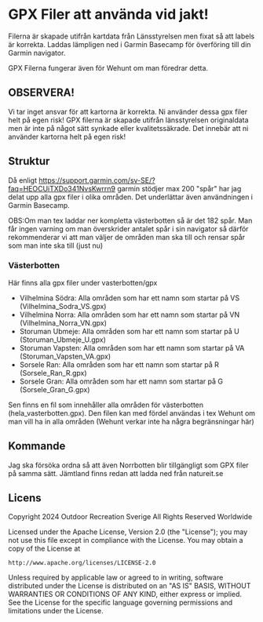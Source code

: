 # GPX Filer att använda vid jakt!
Filerna är skapade utifrån kartdata från Länsstyrelsen men fixat så att labels är korrekta.
Laddas lämpligen ned i Garmin Basecamp för överföring till din Garmin navigator.

GPX Filerna fungerar även för Wehunt om man föredrar detta.

## OBSERVERA! ##
Vi tar inget ansvar för att kartorna är korrekta. Ni använder dessa gpx filer helt på egen risk!
GPX filerna är skapade utifrån länsstyrelsen originaldata men är inte på något sätt synkade eller 
kvalitetssäkrade. Det innebär att ni använder kartorna helt på egen risk!

## Struktur ##
Då enligt https://support.garmin.com/sv-SE/?faq=HEOCUiTXDo341NvsKwrrn9
garmin stödjer max 200 "spår" har jag delat upp alla gpx filer i olika områden.
Det underlättar även användningen i Garmin Basecamp.

OBS:Om man tex laddar ner kompletta västerbotten så är det 182 spår. Man får ingen varning om man överskrider
antalet spår i sin navigator så därför rekommenderar vi att man väljer de områden man ska till
och rensar spår som man inte ska till (just nu)

### Västerbotten ###
Här finns alla gpx filer under vasterbotten/gpx
* Vilhelmina Södra: Alla områden som har ett namn som startar på VS (Vilhelmina_Sodra_VS.gpx)
* Vilhelmina Norra: Alla områden som har ett namn som startar på VN (Vilhelmina_Norra_VN.gpx)
* Storuman Ubmeje: Alla områden som har ett namn som startar på U (Storuman_Ubmeje_U.gpx) 
* Storuman Vapsten: Alla områden som har ett namn som startar på VA (Storuman_Vapsten_VA.gpx) 
* Sorsele Ran: Alla områden som har ett namn som startar på R (Sorsele_Ran_R.gpx) 
* Sorsele Gran: Alla områden som har ett namn som startar på G (Sorsele_Gran_G.gpx)

Sen finns en fil som innehåller alla områden för västerbotten (hela_vasterbotten.gpx).
Den filen kan med fördel användas i tex Wehunt om man vill ha in alla områden (Wehunt verkar inte ha några begränsningar här)

## Kommande ##
Jag ska försöka ordna så att även Norrbotten blir tillgängligt som GPX filer på samma sätt.
Jämtland finns redan att ladda ned från natureit.se 

## Licens ##
Copyright 2024 Outdoor Recreation Sverige
All Rights Reserved Worldwide

Licensed under the Apache License, Version 2.0 (the
"License"); you may not use this file except in
compliance with the License.  You may obtain a copy of
the License at

    http://www.apache.org/licenses/LICENSE-2.0

Unless required by applicable law or agreed to in
writing, software distributed under the License is
distributed on an "AS IS" BASIS, WITHOUT WARRANTIES OR
CONDITIONS OF ANY KIND, either express or implied.  See
the License for the specific language governing
permissions and limitations under the License.



